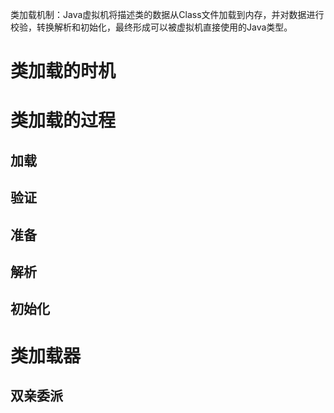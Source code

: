 类加载机制：Java虚拟机将描述类的数据从Class文件加载到内存，并对数据进行校验，转换解析和初始化，最终形成可以被虚拟机直接使用的Java类型。

# 类加载的时机





# 类加载的过程



## 加载



## 验证



## 准备 

## 解析



## 初始化

# 类加载器

## 双亲委派

